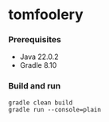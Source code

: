 # tomfoolery

### Prerequisites
- Java 22.0.2
- Gradle 8.10

### Build and run
```
gradle clean build
gradle run --console=plain
```